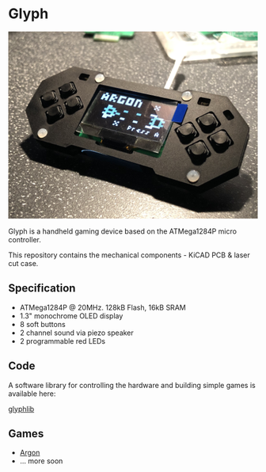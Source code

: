 # Glyph

![Glyph][GLYPH]

Glyph is a handheld gaming device based on the ATMega1284P micro controller.

This repository contains the mechanical components - KiCAD PCB & laser cut case.

## Specification

* ATMega1284P @ 20MHz. 128kB Flash, 16kB SRAM
* 1.3" monochrome OLED display
* 8 soft buttons
* 2 channel sound via piezo speaker
* 2 programmable red LEDs

## Code

A software library for controlling the hardware and building simple games is available here:

[glyphlib][GLYPHLIB]

## Games

* [Argon][ARGON]
* ... more soon

[GLYPH]: resources/glyph.jpeg
[GLYPHLIB]: https://github.com/MalphasWats/glyphlib
[ARGON]: https://github.com/MalphasWats/Argon